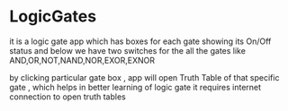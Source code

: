 # LogicGates
it is a logic gate app which has boxes for each gate showing its On/Off status and below we have two switches for the all the gates
like AND,OR,NOT,NAND,NOR,EXOR,EXNOR

by clicking particular gate box , app will open Truth Table of that specific gate , which helps in better learning of logic gate
it requires internet connection to open truth tables
